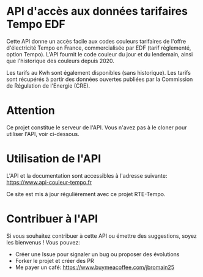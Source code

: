 # API d'accès aux données tarifaires Tempo EDF

Cette API donne un accès facile aux codes couleurs tarifaires de l'offre d'électricité Tempo en France, commercialisée par EDF (tarif réglementé, option Tempo). L'API fournit le code couleur du jour et du lendemain, ainsi que l'historique des couleurs depuis 2020.

Les tarifs au Kwh sont également disponibles (sans historique). Les tarifs sont récupérés à partir des données ouvertes publiées par la Commission de Régulation de l'Energie (CRE).

# Attention

Ce projet constitue le serveur de l'API. Vous n'avez pas à le cloner pour utiliser l'API, voir ci-dessous.

# Utilisation de l'API

L'API et la documentation sont accessibles à l'adresse suivante: https://www.api-couleur-tempo.fr

Ce site est mis à jour régulièrement avec ce projet RTE-Tempo.

# Contribuer à l'API

Si vous souhaitez contribuer à cette API ou émettre des suggestions, soyez les bienvenus !
Vous pouvez:

- Créer une Issue pour signaler un bug ou proposer des évolutions
- Forker le projet et créer des PR
- Me payer un café: https://www.buymeacoffee.com/jbromain25
